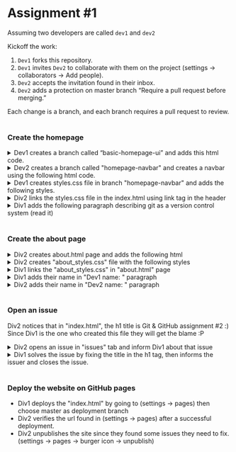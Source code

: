 # Assignment #1

Assuming two developers are called `dev1` and `dev2`

Kickoff the work:
1. `Dev1` forks this repository.
2. `Dev1` invites `Dev2` to collaborate with them on the project (settings -> collaborators -> Add people).
3. `Dev2` accepts the invitation found in their inbox.
4. `Dev2` adds a protection on master branch “Require a pull request before merging.”

Each change is a branch, and each branch requires a pull request to review.  
<br/>
### Create the homepage
<details>
  <summary>
    Dev1 creates a branch called “basic-homepage-ui” and adds this html code.
  </summary>
   
   ```html
   <html>
    <head>
        <!-- Add link here -->
    </head>
    <body>
        <!-- Insert navbar here -->

        <!-- Actual body -->
        <div style="margin: 5px">
            <h1>Git & GitHub assignment #2</h1>
            <p>This assignment is intended to help you understand Git by practice.</p>
            <!-- Insert paragraph here -->
            <a href="about.html">Click me</a>
        </div>
    </body>
  </html>
   ```
  
</details>  


<details>
  <summary>
    Dev2 creates a branch called "homepage-navbar" and creates a navbar using the following html code. 
  </summary>
   
   ```html
   <ul>
      <li><a href="#home" class="active">Home</a></li>
      <li><a href="#news">News</a></li>
      <li><a href="#contact">Contact</a></li>
      <li><a href="#about">About</a></li>
   </ul>
   ```
  
</details>


<details>
  <summary>
    Dev1 creates styles.css file in branch "homepage-navbar" and adds the following styles. 
  </summary>
   
   ```css
   ul {
    list-style-type: none;
    margin: 0;
    padding: 0;
    overflow: hidden;
    background-color: #333;
  }
  
  li {
    float: left;
  }
  
  li a {
    display: block;
    color: white;
    text-align: center;
    padding: 14px 16px;
    text-decoration: none;
  }
  
  /* Change the color of the active link */
  .active {
    background-color: #4CAF50;
  }

  body {
    margin: 0;
  }
   ```
  
</details>


<details>
  <summary>
    Div2 links the styles.css file in the index.html using link tag in the header
  </summary>
  
  ```css
  <link rel="stylesheet" type="text/css" href="styles.css"/>
  ```
  
</details>


<details>
  <summary>
    Div1 adds the following paragraph describing git as a version control system (read it)
  </summary>
  
  ```html
  <p>
Git is a distributed version control system that has become the de facto standard for software development teams around the world.<br>It allows multiple developers to collaborate on a codebase, track changes, and revert to previous versions if needed.<br>Git is flexible and can be used for projects of any size, from small personal projects to large, complex software applications.<br>It is also highly customizable and has a vast ecosystem of tools and plugins available to help streamline development workflows. With Git, developers can work more efficiently and effectively, ensuring that their projects are always in a state of continuous improvement.
  </p>
  ```
  
</details><br>

### Create the about page
<details>
  <summary>
    Div2 creates about.html page and adds the following html
  </summary>
  
  ```html
  <!DOCTYPE html>
<html>

<head>
    <title>About Us</title>
    <!-- Add style link here -->
</head>

<body>
    <h1>About Us</h1>
    <p>Welcome to our website! We are a company that specializes in selling high-quality products for a variety of
        needs. Our goal is to provide our customers with the best possible experience when shopping with us.</p>

    <h2>Our Team</h2>
    <p>Our team consists of experienced professionals who are dedicated to providing exceptional customer service. We
        work hard to ensure that our customers are satisfied with their purchases and that their needs are met.</p>

    <h2>Our Products</h2>
    <p>We offer a wide range of products to meet the needs of our customers. Whether you're looking for electronics,
        home goods, or outdoor equipment, we've got you covered. All of our products are carefully selected to ensure
        that they meet our high standards of quality.</p>

    <h2>Contact Us</h2>
    <p>If you have any questions or concerns, please feel free to contact us. You can reach us by phone at (123)
        456-7890 or by email at info@ourcompany.com. We look forward to hearing from you!</p>

    <h2>developers information</h2>
    
    <!-- Add Dev1 name here -->
    <p>Dev1 name: <br>Dev2 name: </p>
    
</body>

</html>
  ```
  
</details>

<details>
  <summary>
    Div2 creates "about_styles.css" file with the following styles
  </summary>
  
  ```css
  p {
    color: brown;
}

h2 {
    color: crimson;
}
  ```
  
</details>

<details>
  <summary>
    Div1 links the "about_styles.css" in "about.html" page 
  </summary>
  
  ```html
  <link rel="stylesheet" type="text/css" href="about_styles.css"/>
  ```
  
</details>

<details>
  <summary>
    Div1 adds their name in "Dev1 name: " paragraph
  </summary>
  
  ```html
  <p>Dev1 name: YOUR_NAME</p>
  ```
  
</details>

<details>
  <summary>
    Div2 adds their name in "Dev2 name: " paragraph
  </summary>
  
  ```html
  <p><br>Dev2 name: YOUR_NAME</p>
  ```
  
</details><br>

### Open an issue
Div2 notices that in "index.html", the h1 title is Git & GitHub assignment #2 :)  
Since Div1 is the one who created this file they will get the blame :P 
<details>
  <summary>
    Div2 opens an issue in "issues" tab and inform Div1 about that issue
  </summary>
  
  ```
  [Example]
  Hello Div1,
  Please fix the issue found at "index.html" page where the h1 tag shows "Git & GitHub assignment #1", while we are still in assignment #! :)
  ```
  
</details>

<details>
  <summary>
    Div1 solves the issue by fixing the title in the h1 tag, then informs the issuer and closes the issue.
  </summary>
  
  ```html
<h1>Git & GitHub assignment #1</h1>
  ```
  
</details><br>

### Deploy the website on GitHub pages
- Div1 deploys the "index.html" by going to (settings -> pages) then choose master as deployment branch
- Div2 verifies the url found in (settings -> pages) after a successful deployment.
- Div2 unpublishes the site since they found some issues they need to fix. (settings -> pages -> burger icon -> unpublish)
